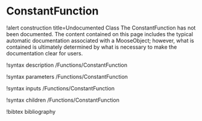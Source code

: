<!-- MOOSE Documentation Stub: Remove this when content is added. -->

# ConstantFunction

!alert construction title=Undocumented Class
The ConstantFunction has not been documented. The content contained on this page includes the
typical automatic documentation associated with a MooseObject; however, what is contained is
ultimately determined by what is necessary to make the documentation clear for users.

!syntax description /Functions/ConstantFunction

!syntax parameters /Functions/ConstantFunction

!syntax inputs /Functions/ConstantFunction

!syntax children /Functions/ConstantFunction

!bibtex bibliography
